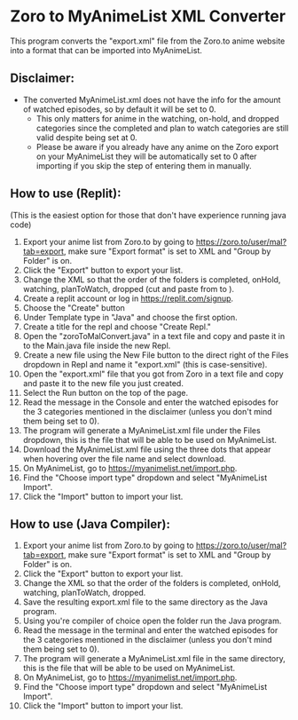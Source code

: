 # Zoro to MyAnimeList XML Converter

This program converts the "export.xml" file from the Zoro.to anime website into a format that can be imported into MyAnimeList.

## **Disclaimer:**
- The converted MyAnimeList.xml does not have the info for the amount of watched episodes, so by default it will be set to 0.
    - This only matters for anime in the watching, on-hold, and dropped categories since the completed and plan to watch categories
    are still valid despite being set at 0. 
    - Please be aware if you already have any anime on the Zoro export on your MyAnimeList 
    they will be automatically set to 0 after importing if you skip the step of entering them in manually.

## How to use (Replit):
(This is the easiest option for those that don't have experience running java code)

1. Export your anime list from Zoro.to by going to https://zoro.to/user/mal?tab=export, make sure "Export format" is set to XML and "Group by Folder" is on.
2. Click the "Export" button to export your list.
3. Change the XML so that the order of the folders is completed, onHold, watching, planToWatch, dropped (cut and paste from <folder> to </folder>).
4. Create a replit account or log in https://replit.com/signup.
5. Choose the "Create" button
6. Under Template type in "Java" and choose the first option.
7. Create a title for the repl and choose "Create Repl."
8. Open the "zoroToMalConvert.java" in a text file and copy and paste it in to the Main.java file inside the new Repl.
9. Create a new file using the New File button to the direct right of the Files dropdown in Repl and name it "export.xml" (this is case-sensitive).
10. Open the "export.xml" file that you got from Zoro in a text file and copy and paste it to the new file you just created.
11. Select the Run button on the top of the page.
12. Read the message in the Console and enter the watched episodes for the 3 categories mentioned in the disclaimer (unless you don't mind them being set to 0).
13. The program will generate a MyAnimeList.xml file under the Files dropdown, this is the file that will be able to be used on MyAnimeList.
14. Download the MyAnimeList.xml file using the three dots that appear when hovering over the file name and select download.
15. On MyAnimeList, go to https://myanimelist.net/import.php.
16. Find the "Choose import type" dropdown and select "MyAnimeList Import".
17. Click the "Import" button to import your list.

## How to use (Java Compiler):

1. Export your anime list from Zoro.to by going to https://zoro.to/user/mal?tab=export, make sure "Export format" is set to XML and "Group by Folder" is on.
2. Click the "Export" button to export your list.
3. Change the XML so that the order of the folders is completed, onHold, watching, planToWatch, dropped.
4. Save the resulting export.xml file to the same directory as the Java program.
5. Using you're compiler of choice open the folder run the Java program.
6. Read the message in the terminal and enter the watched episodes for the 3 categories mentioned in the disclaimer (unless you don't mind them being set to 0).
7. The program will generate a MyAnimeList.xml file in the same directory, this is the file that will be able to be used on MyAnimeList.
8. On MyAnimeList, go to https://myanimelist.net/import.php.
9. Find the "Choose import type" dropdown and select "MyAnimeList Import".
10. Click the "Import" button to import your list.
